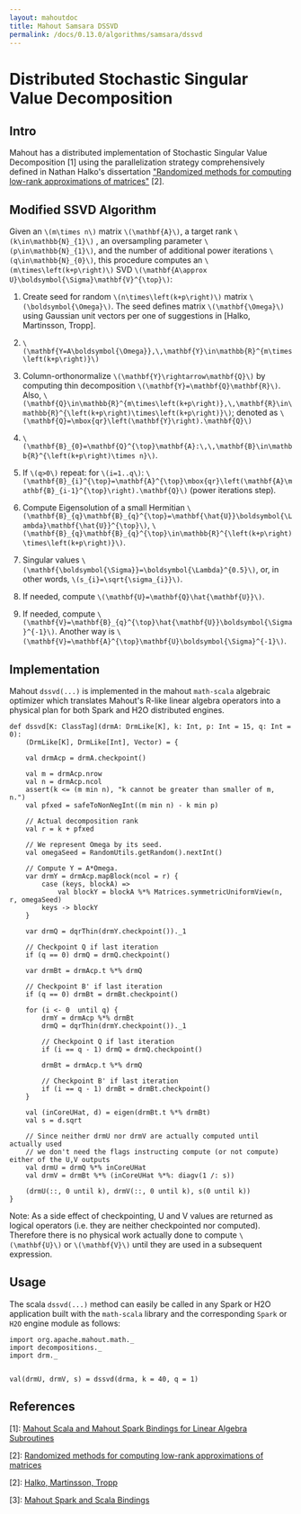 ```yaml
---
layout: mahoutdoc
title: Mahout Samsara DSSVD
permalink: /docs/0.13.0/algorithms/samsara/dssvd
---
```

# Distributed Stochastic Singular Value Decomposition


## Intro

Mahout has a distributed implementation of Stochastic Singular Value Decomposition [1] using the parallelization strategy comprehensively defined in Nathan Halko's dissertation ["Randomized methods for computing low-rank approximations of matrices"](http://amath.colorado.edu/faculty/martinss/Pubs/2012_halko_dissertation.pdf) [2].

## Modified SSVD Algorithm

Given an `\(m\times n\)`
matrix `\(\mathbf{A}\)`, a target rank `\(k\in\mathbb{N}_{1}\)`
, an oversampling parameter `\(p\in\mathbb{N}_{1}\)`, 
and the number of additional power iterations `\(q\in\mathbb{N}_{0}\)`, 
this procedure computes an `\(m\times\left(k+p\right)\)`
SVD `\(\mathbf{A\approx U}\boldsymbol{\Sigma}\mathbf{V}^{\top}\)`:

  1. Create seed for random `\(n\times\left(k+p\right)\)`
  matrix `\(\boldsymbol{\Omega}\)`. The seed defines matrix `\(\mathbf{\Omega}\)`
  using Gaussian unit vectors per one of suggestions in [Halko, Martinsson, Tropp].

  2. `\(\mathbf{Y=A\boldsymbol{\Omega}},\,\mathbf{Y}\in\mathbb{R}^{m\times\left(k+p\right)}\)`
 
  3. Column-orthonormalize `\(\mathbf{Y}\rightarrow\mathbf{Q}\)`
  by computing thin decomposition `\(\mathbf{Y}=\mathbf{Q}\mathbf{R}\)`.
  Also, `\(\mathbf{Q}\in\mathbb{R}^{m\times\left(k+p\right)},\,\mathbf{R}\in\mathbb{R}^{\left(k+p\right)\times\left(k+p\right)}\)`; denoted as `\(\mathbf{Q}=\mbox{qr}\left(\mathbf{Y}\right).\mathbf{Q}\)`

  4. `\(\mathbf{B}_{0}=\mathbf{Q}^{\top}\mathbf{A}:\,\,\mathbf{B}\in\mathbb{R}^{\left(k+p\right)\times n}\)`.
 
  5. If `\(q>0\)`
  repeat: for `\(i=1..q\)`: 
  `\(\mathbf{B}_{i}^{\top}=\mathbf{A}^{\top}\mbox{qr}\left(\mathbf{A}\mathbf{B}_{i-1}^{\top}\right).\mathbf{Q}\)`
  (power iterations step).

  6. Compute Eigensolution of a small Hermitian `\(\mathbf{B}_{q}\mathbf{B}_{q}^{\top}=\mathbf{\hat{U}}\boldsymbol{\Lambda}\mathbf{\hat{U}}^{\top}\)`,
  `\(\mathbf{B}_{q}\mathbf{B}_{q}^{\top}\in\mathbb{R}^{\left(k+p\right)\times\left(k+p\right)}\)`.
 
  7. Singular values `\(\mathbf{\boldsymbol{\Sigma}}=\boldsymbol{\Lambda}^{0.5}\)`,
  or, in other words, `\(s_{i}=\sqrt{\sigma_{i}}\)`.
 
  8. If needed, compute `\(\mathbf{U}=\mathbf{Q}\hat{\mathbf{U}}\)`.

  9. If needed, compute `\(\mathbf{V}=\mathbf{B}_{q}^{\top}\hat{\mathbf{U}}\boldsymbol{\Sigma}^{-1}\)`.
Another way is `\(\mathbf{V}=\mathbf{A}^{\top}\mathbf{U}\boldsymbol{\Sigma}^{-1}\)`.




## Implementation

Mahout `dssvd(...)` is implemented in the mahout `math-scala` algebraic optimizer which translates Mahout's R-like linear algebra operators into a physical plan for both Spark and H2O distributed engines.

    def dssvd[K: ClassTag](drmA: DrmLike[K], k: Int, p: Int = 15, q: Int = 0):
        (DrmLike[K], DrmLike[Int], Vector) = {

        val drmAcp = drmA.checkpoint()

        val m = drmAcp.nrow
        val n = drmAcp.ncol
        assert(k <= (m min n), "k cannot be greater than smaller of m, n.")
        val pfxed = safeToNonNegInt((m min n) - k min p)

        // Actual decomposition rank
        val r = k + pfxed

        // We represent Omega by its seed.
        val omegaSeed = RandomUtils.getRandom().nextInt()

        // Compute Y = A*Omega.  
        var drmY = drmAcp.mapBlock(ncol = r) {
            case (keys, blockA) =>
                val blockY = blockA %*% Matrices.symmetricUniformView(n, r, omegaSeed)
            keys -> blockY
        }

        var drmQ = dqrThin(drmY.checkpoint())._1

        // Checkpoint Q if last iteration
        if (q == 0) drmQ = drmQ.checkpoint()

        var drmBt = drmAcp.t %*% drmQ
        
        // Checkpoint B' if last iteration
        if (q == 0) drmBt = drmBt.checkpoint()

        for (i <- 0  until q) {
            drmY = drmAcp %*% drmBt
            drmQ = dqrThin(drmY.checkpoint())._1            
            
            // Checkpoint Q if last iteration
            if (i == q - 1) drmQ = drmQ.checkpoint()
            
            drmBt = drmAcp.t %*% drmQ
            
            // Checkpoint B' if last iteration
            if (i == q - 1) drmBt = drmBt.checkpoint()
        }

        val (inCoreUHat, d) = eigen(drmBt.t %*% drmBt)
        val s = d.sqrt

        // Since neither drmU nor drmV are actually computed until actually used
        // we don't need the flags instructing compute (or not compute) either of the U,V outputs 
        val drmU = drmQ %*% inCoreUHat
        val drmV = drmBt %*% (inCoreUHat %*%: diagv(1 /: s))

        (drmU(::, 0 until k), drmV(::, 0 until k), s(0 until k))
    }

Note: As a side effect of checkpointing, U and V values are returned as logical operators (i.e. they are neither checkpointed nor computed).  Therefore there is no physical work actually done to compute `\(\mathbf{U}\)` or `\(\mathbf{V}\)` until they are used in a subsequent expression.


## Usage

The scala `dssvd(...)` method can easily be called in any Spark or H2O application built with the `math-scala` library and the corresponding `Spark` or `H2O` engine module as follows:

    import org.apache.mahout.math._
    import decompositions._
    import drm._
    
    
    val(drmU, drmV, s) = dssvd(drma, k = 40, q = 1)

 
## References

[1]: [Mahout Scala and Mahout Spark Bindings for Linear Algebra Subroutines](http://mahout.apache.org/users/sparkbindings/ScalaSparkBindings.pdf)

[2]: [Randomized methods for computing low-rank
approximations of matrices](http://amath.colorado.edu/faculty/martinss/Pubs/2012_halko_dissertation.pdf)

[2]: [Halko, Martinsson, Tropp](http://arxiv.org/abs/0909.4061)

[3]: [Mahout Spark and Scala Bindings](http://mahout.apache.org/users/sparkbindings/home.html)



